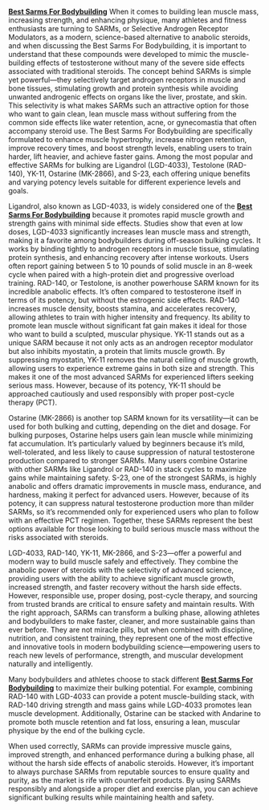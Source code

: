 <p><strong><a href="https://healthidea.org/SarVsSteds">Best Sarms For Bodybuilding</a></strong>&nbsp;When it comes to building lean muscle mass, increasing strength, and enhancing physique, many athletes and fitness enthusiasts are turning to SARMs, or Selective Androgen Receptor Modulators, as a modern, science-based alternative to anabolic steroids, and when discussing the&nbsp;Best Sarms For Bodybuilding, it is important to understand that these compounds were developed to mimic the muscle-building effects of testosterone without many of the severe side effects associated with traditional steroids. The concept behind SARMs is simple yet powerful&mdash;they selectively target androgen receptors in muscle and bone tissues, stimulating growth and protein synthesis while avoiding unwanted androgenic effects on organs like the liver, prostate, and skin. This selectivity is what makes SARMs such an attractive option for those who want to gain clean, lean muscle mass without suffering from the common side effects like water retention, acne, or gynecomastia that often accompany steroid use. The&nbsp;Best Sarms For Bodybuilding&nbsp;are specifically formulated to enhance muscle hypertrophy, increase nitrogen retention, improve recovery times, and boost strength levels, enabling users to train harder, lift heavier, and achieve faster gains. Among the most popular and effective SARMs for bulking are Ligandrol (LGD-4033), Testolone (RAD-140), YK-11, Ostarine (MK-2866), and S-23, each offering unique benefits and varying potency levels suitable for different experience levels and goals.</p>
<p>Ligandrol, also known as LGD-4033, is widely considered one of the <strong><a href="https://healthidea.org/SarVsSteds">Best Sarms For Bodybuilding</a></strong> because it promotes rapid muscle growth and strength gains with minimal side effects. Studies show that even at low doses, LGD-4033 significantly increases lean muscle mass and strength, making it a favorite among bodybuilders during off-season bulking cycles. It works by binding tightly to androgen receptors in muscle tissue, stimulating protein synthesis, and enhancing recovery after intense workouts. Users often report gaining between 5 to 10 pounds of solid muscle in an 8-week cycle when paired with a high-protein diet and progressive overload training. RAD-140, or Testolone, is another powerhouse SARM known for its incredible anabolic effects. It&rsquo;s often compared to testosterone itself in terms of its potency, but without the estrogenic side effects. RAD-140 increases muscle density, boosts stamina, and accelerates recovery, allowing athletes to train with higher intensity and frequency. Its ability to promote lean muscle without significant fat gain makes it ideal for those who want to build a sculpted, muscular physique. YK-11 stands out as a unique SARM because it not only acts as an androgen receptor modulator but also inhibits myostatin, a protein that limits muscle growth. By suppressing myostatin, YK-11 removes the natural ceiling of muscle growth, allowing users to experience extreme gains in both size and strength. This makes it one of the most advanced SARMs for experienced lifters seeking serious mass. However, because of its potency, YK-11 should be approached cautiously and used responsibly with proper post-cycle therapy (PCT).</p>
<p>Ostarine (MK-2866) is another top SARM known for its versatility&mdash;it can be used for both bulking and cutting, depending on the diet and dosage. For bulking purposes, Ostarine helps users gain lean muscle while minimizing fat accumulation. It&rsquo;s particularly valued by beginners because it&rsquo;s mild, well-tolerated, and less likely to cause suppression of natural testosterone production compared to stronger SARMs. Many users combine Ostarine with other SARMs like Ligandrol or RAD-140 in stack cycles to maximize gains while maintaining safety. S-23, one of the strongest SARMs, is highly anabolic and offers dramatic improvements in muscle mass, endurance, and hardness, making it perfect for advanced users. However, because of its potency, it can suppress natural testosterone production more than milder SARMs, so it&rsquo;s recommended only for experienced users who plan to follow with an effective PCT regimen. Together, these SARMs represent the best options available for those looking to build serious muscle mass without the risks associated with steroids.</p>
<p>LGD-4033, RAD-140, YK-11, MK-2866, and S-23&mdash;offer a powerful and modern way to build muscle safely and effectively. They combine the anabolic power of steroids with the selectivity of advanced science, providing users with the ability to achieve significant muscle growth, increased strength, and faster recovery without the harsh side effects. However, responsible use, proper dosing, post-cycle therapy, and sourcing from trusted brands are critical to ensure safety and maintain results. With the right approach, SARMs can transform a bulking phase, allowing athletes and bodybuilders to make faster, cleaner, and more sustainable gains than ever before. They are not miracle pills, but when combined with discipline, nutrition, and consistent training, they represent one of the most effective and innovative tools in modern bodybuilding science&mdash;empowering users to reach new levels of performance, strength, and muscular development naturally and intelligently.</p>
<p>Many bodybuilders and athletes choose to stack different <strong><a href="https://healthidea.org/SarVsSteds">Best Sarms For Bodybuilding</a></strong> to maximize their bulking potential. For example, combining RAD-140 with LGD-4033 can provide a potent muscle-building stack, with RAD-140 driving strength and mass gains while LGD-4033 promotes lean muscle development. Additionally, Ostarine can be stacked with Andarine to promote both muscle retention and fat loss, ensuring a lean, muscular physique by the end of the bulking cycle.</p>
<p>When used correctly, SARMs can provide impressive muscle gains, improved strength, and enhanced performance during a bulking phase, all without the harsh side effects of anabolic steroids. However, it&rsquo;s important to always purchase SARMs from reputable sources to ensure quality and purity, as the market is rife with counterfeit products. By using SARMs responsibly and alongside a proper diet and exercise plan, you can achieve significant bulking results while maintaining health and safety.</p>
